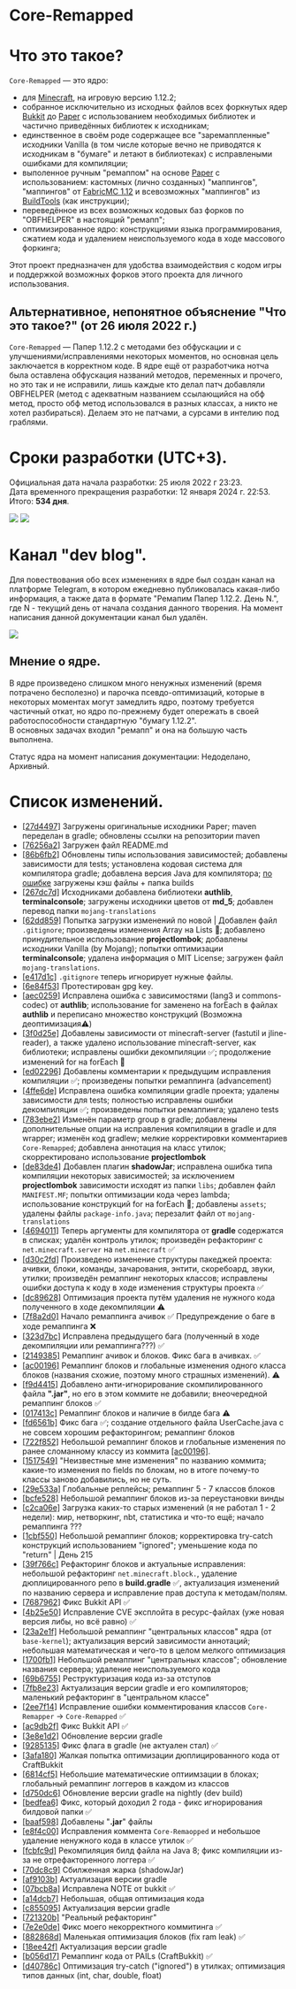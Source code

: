 # Core-Remapped

# Что это такое?

`Core-Remapped` — это ядро:
- для <a href="https://minecraft.net/">Minecraft</a>, на игровую версию 1.12.2;
- собранное исключительно из исходных файлов всех форкнутых ядер <a href="https://hub.spigotmc.org/stash/projects/SPIGOT/repos/bukkit/browse">Bukkit</a> до <a href="https://github.com/PaperMC/Paper/tree/ver/1.12.2">Paper</a> с использованием необходимых библиотек и частично приведённых библиотек к исходникам;
- единственное в своём роде содержащее все "заремаппленные" исходники Vanilla (в том числе которые вечно не приводятся к исходникам в "бумаге" и летают в библиотеках) с исправлеными ошибками для компиляции;
- выполенное ручным "ремаппом" на основе <a href="https://github.com/PaperMC/Paper/tree/ver/1.12.2">Paper</a> с использованием: кастомных (лично созданных) "маппингов", "маппингов" от <a href="https://github.com/FabricMC/yarn/tree/1.12">FabricMC 1.12</a> и всевозможных "маппингов" из <a href="https://www.spigotmc.org/wiki/buildtools/">BuildTools</a> (как инструкции);
- переведённое из всех возможных кодовых баз форков по "OBFHELPER" в настоящий "ремапп";
- оптимизированное ядро: конструкциями языка программирования, сжатием кода и удалением неиспользуемого кода в ходе массового форкинга;

Этот проект предназначен для удобства взаимодействия с кодом игры и поддержкой возможных форков этого проекта для личного использования.

## Альтернативное, непонятное объяснение "Что это такое?" (от 26 июля 2022 г.)

`Core-Remapped` — Папер 1.12.2 с методами без обфускации и с улучшениями/исправлениями некоторых моментов, но основная цель заключается в корректном коде. В ядре ещё от разработчика нотча была оставлена обфускация названий методов, переменных и прочего, но это так и не исправили, лишь каждые кто делал патч добавляли OBFHELPER (метод с адекватным названием ссылающийся на обф метод, просто обф метод использовался в разных классах, а никто не хотел разбираться). Делаем это не патчами, а сурсами в интелию под граблями.

# Сроки разработки (UTC+3).

Официальная дата начала разработки: 25 июля 2022 г 23:23.  
Дата временного прекращения разработки: 12 января 2024 г. 22:53.  
Итого: **534 дня**.

![](/_img/games/mc/kernels/Core-Remapped/1.jpg)
![](/_img/games/mc/kernels/Core-Remapped/2.jpg)

# Канал "dev blog".

Для повествования обо всех изменениях в ядре был создан канал на платформе Telegram, в котором ежедневно публиковалась какая-либо информация, а также дата в формате "Ремапим Папер 1.12.2. День N.", где N - текущий день от начала создания данного творения.
На момент написания данной документации канал был удалён.

![](/_img/games/mc/kernels/Core-Remapped/devlog.jpg)

## Мнение о ядре.

В ядре произведено слишком много ненужных изменений (время потрачено бесполезно) и парочка псевдо-оптимизаций, которые в некоторых моментах могут замедлить ядро, поэтому требуется частичный откат, но ядро по-прежнему будет опережать в своей работоспособности стандартную "бумагу 1.12.2".  
В основных задачах входил "ремапп" и она на большую часть выполнена.

Статус ядра на момент написания документации: Недоделано, Архивный.

# Список изменений.
- [[27d4497]](https://github.loc:1337/VifePlay/Core-Remapped/commit/27d449766f046df6893072172f61b5c2c304c2c2) Загружены оригинальные исходники Paper; maven переделан в gradle; обновлены ссылки на репозитории maven
- [[76256a2]](https://github.loc:1337/VifePlay/Core-Remapped/commit/76256a2b3a78484b86cd10a7829bc6a31d9bc187) Загружен файл README.md
- [[86b6fb2]](https://github.loc:1337/VifePlay/Core-Remapped/commit/86b6fb28fac9568adb3a4fbf64cd52a0081e4214) Обновлены типы использования зависимостей; добавлены зависимости для tests; установлена кодовая система для компилятора gradle; добавлена версия Java для компилятора; <ins>по ошибке</ins> загружены кэш файлы + папка builds
- [[267dc7d]](https://github.loc:1337/VifePlay/Core-Remapped/commit/267dc7dbaeaf9eae0272d6a4993ebd510e76e183) Исходниками добавлена библиотеки **authlib**, **terminalconsole**; загружены исходники цветов от **md_5**; добавлен перевод папки `mojang-translations`
- [[62dd859]](https://github.loc:1337/VifePlay/Core-Remapped/commit/62dd859232979fe76a78ba664381017195d29aff) Попытка загрузки изменений по новой | Добавлен файл `.gitignore`; произведены изменения Array на Lists 🤡; добавлено принудительное использование **projectlombok**; добавлены исходники Vanilla (by Mojang); попытки оптимизации **terminalconsole**; удалена информация о MIT License; загружен файл `mojang-translations`.
- [[e417d1c]](https://github.loc:1337/VifePlay/Core-Remapped/commit/e417d1c844d24ce56ff09a6aa97bd2cecd8aa36b) `.gitignore` теперь игнорирует нужные файлы.
- [[6e84f53]](https://github.loc:1337/VifePlay/Core-Remapped/commit/6e84f53f0d4a233d2b7d7547d3ec1136bc6b869a) Протестирован gpg key.
- [[aec0259]](https://github.loc:1337/VifePlay/Core-Remapped/commit/aec0259d9b1f3a89fd4698d3afc461b7f1b9e380) Исправлена ошибка с зависимостями (lang3 и commons-codec) от **authlib**; использование for заменено на forEach в файлах **authlib** и переписано множество конструкций (Возможна деоптимизация⚠️)
- [[3f0d25e]](https://github.loc:1337/VifePlay/Core-Remapped/commit/3f0d25e19d8e74206b1324e33bb75af660f86f6c) Добавлены зависимости от minecraft-server (fastutil и jline-reader), а также удалено использование minecraft-server, как библиотеки; исправлены ошибки декомпиляции ✅; продолжение изменений for на forEach 🤡
- [[ed02296]](https://github.loc:1337/VifePlay/Core-Remapped/commit/ed02296da1e7df88da5efefff799fc7fcd5b5f7f) Добавлены комментарии к предыдущим исправления компиляции ✅; произведены попытки ремаппинга (advancement)
- [[4ffe6de]](https://github.loc:1337/VifePlay/Core-Remapped/commit/4ffe6deff125e3e69957d7df24dcbd4d91dbbdbc) Исправлена ошибка компиляции gradle проекта; удалены зависимости для tests; полностью исправлены ошибки декомпиляции ✅; произведены попытки ремаппинга; удалено tests
- [[783ebe2]](https://github.loc:1337/VifePlay/Core-Remapped/commit/783ebe2a560f03049f01260b28a1352bf135b00f) Изменён параметр group в gradle; добавлены дополнительные опции на исправления компиляции в gradle и для wrapper; изменён код gradlew; мелкие корректировки комментариев `Core-Remapped`; добавлена аннотация на класс утилок; скорректировано использование **projectlombok**
- [[de83de4]](https://github.loc:1337/VifePlay/Core-Remapped/commit/de83de4523b049c5df6cd28019c267ef99290a9b) Добавлен плагин **shadowJar**; исправлена ошибка типа компиляции некоторых зависимостей; за исключением **projectlombok** зависимости исходят из папки `libs`; добавлен файл `MANIFEST.MF`; попытки оптимизации кода через lambda; использование конструкций for на forEach 🤡; добавлены `assets`; удалены файлы `package-info.java`; перезалит файл от `mojang-translations`
- [[4694011]](https://github.loc:1337/VifePlay/Core-Remapped/commit/4694011ce156edec71f8427c1151abdc11686c53) Теперь аргументы для компилятора от **gradle** содержатся в списках; удалён контроль утилок; произведён рефакторинг с `net.minecraft.server` на `net.minecraft`  ✅
- [[d30c2fd]](https://github.loc:1337/VifePlay/Core-Remapped/commit/d30c2fda43088ad2411c02663bdec9dffb696790) Произведено изменение структуры пакеджей проекта: ачивки, блоки, команды, зачарования, энтити, скоребоард, звуки, утилки; произведён ремаппинг некоторых классов; исправлены ошибки доступа к коду в ходе изменения структуры проекта ✅
- [[dc89628]](https://github.loc:1337/VifePlay/Core-Remapped/commit/dc89628f8cd55bcdfd9d09ce4982c8687dae945b) Оптимизация проекта путём удаления не нужного кода полученного в ходе декомпиляции ⚠️
- [[7f8a2d0]](https://github.loc:1337/VifePlay/Core-Remapped/commit/7f8a2d0b33c4d8bad0e5abea27d060f5982d8b92) Начало ремаппинга ачивок ✅ Предупреждение о баге в ходе ремаппинга ❌
- [[323d7bc]](https://github.loc:1337/VifePlay/Core-Remapped/commit/323d7bcf1175086e222f641f5f54caf2d8d2187c) Исправлена предыдущего бага (полученный в ходе декомпиляции или ремаппинга???) ✅
- [[2149385]](https://github.loc:1337/VifePlay/Core-Remapped/commit/21493853fc6e9d961a8a4e4d2a9569e4f871d097) Ремаппинг ачивок и блоков. Фикс бага в ачивках. ✅
- [[ac00196]](https://github.loc:1337/VifePlay/Core-Remapped/commit/ac00196088f7fa3337d4d84ef2942a7e53d00452) Ремаппинг блоков и глобальные изменения одного класса блоков (названия схожие, поэтому много страшных изменений). ⚠️
- [[f9d4415]](https://github.loc:1337/VifePlay/Core-Remapped/commit/f9d4415be60be9e38211626ee5c269338cea20b7) Добавлено анти-игнорирование скомпилированного файла **".jar"**, но его в этом коммите не добавили; внеочередной ремаппинг блоков ✅
- [[017413c]](https://github.loc:1337/VifePlay/Core-Remapped/commit/017413ce2190324d2e244de2e4bf46e827b7a5f8) Ремаппинг блоков и наличие в билде бага ⚠️
- [[fd6561b]](https://github.loc:1337/VifePlay/Core-Remapped/commit/fd6561b113bc2c6635df810f2e2e2a4a8306640a) Фикс бага ✅; создание отдельного файла UserCache.java с не совсем хорошим рефакторингом; ремаппинг блоков
- [[722f852]](https://github.loc:1337/VifePlay/Core-Remapped/commit/722f8526755b88f53e6ea558355b4cc0e34db501) Небольшой ремаппинг блоков и глобальные изменения по ранее сломанному классу из коммита [[ac00196]](https://github.loc:1337/VifePlay/Core-Remapped/commit/ac00196088f7fa3337d4d84ef2942a7e53d00452).
- [[1517549]](https://github.loc:1337/VifePlay/Core-Remapped/commit/1517549dad02d5a7461b14ed71f1b88aa574965b) "Неизвестные мне изменения" по названию коммита; какие-то изменения по fields по блокам, но в итоге почему-то классы заново добавились, но не суть.
- [[29e533a]](https://github.loc:1337/VifePlay/Core-Remapped/commit/29e533a8171e4f7bcd194fdaac810f87edd09644) Глобальные реплейсы; ремаппинг 5 - 7 классов блоков
- [[bcfe528]](https://github.loc:1337/VifePlay/Core-Remapped/commit/bcfe5283462bcdb1e7e17df3a8427053240f87f0) Небольшой ремаппинг блоков из-за переустановки винды
- [[c2ca06e]](https://github.loc:1337/VifePlay/Core-Remapped/commit/c2ca06e55aae356a61f8e0ad6275e3f9fa8448cd) Загрузка каких-то старых изменений (я не работал 1 - 2 недели): мир, нетворкинг, nbt, статистика и что-то ещё; начало ремаппинга ???
- [[1cbf550]](https://github.loc:1337/VifePlay/Core-Remapped/commit/1cbf5506461f745eb3edb30da56d640d8e73e325) Небольшой ремаппинг блоков; корректировка try-catch конструкций использованием "ignored"; уменьшение кода по "return" | День 215
- [[39f766c]](https://github.loc:1337/VifePlay/Core-Remapped/commit/39f766cfec4eec1fc96276d157c0f064af2c4b4a) Рефакторинг блоков и актуальные исправления: небольшой рефакторинг `net.minecraft.block.`, удаление дюплицированного репо в **build.gradle** ✅, актуализация изменений по названию сервера и исправление прав доступа к методам/полям.
- [[7687962]](https://github.loc:1337/VifePlay/Core-Remapped/commit/7687962041751aa96b6b7ab7044781159d3c8683) Фикс Bukkit API ✅
- [[4b25e50]](https://github.loc:1337/VifePlay/Core-Remapped/commit/4b25e50d2c28a9cf6851da4aaa89284ef67227e4) Исправление CVE эксплойта в ресурс-файлах (уже новая версия либы, но всё равно) ✅
- [[23a2e1f]](https://github.loc:1337/VifePlay/Core-Remapped/commit/23a2e1fc2abdec58807425ebe4909ba42f7bb277) Небольшой ремаппинг "центральных классов" ядра (от `base-kernel`); актуализация версий зависимости аннотаций; небольшая математическая и чего-то в целом мелкого оптимизация
- [[1700fb1]](https://github.loc:1337/VifePlay/Core-Remapped/commit/1700fb1bad65100bfb24d312ee97040727ab4dc2) Небольшой ремаппинг "центральных классов"; обновление названия сервера; удаление неиспользуемого кода
- [[69b6755]](https://github.loc:1337/VifePlay/Core-Remapped/commit/1700fb1bad65100bfb24d312ee97040727ab4dc2) Реструктуризация кода из-за отступов
- [[7fb8e23]](https://github.loc:1337/VifePlay/Core-Remapped/commit/7fb8e2396b19db2b24662c2ff75ac6086d4b35ce) Актуализация версии gradle и его компиляторов; маленький рефакторинг в "центральном классе"
- [[2ee7f14]](https://github.loc:1337/VifePlay/Core-Remapped/commit/2ee7f1430e3c58888df8f03a49c89c2580b270e4) Исправление ошибки комментирования классов `Core-Remapper` -> `Core-Remapped` ✅
- [[ac9db2f]](https://github.loc:1337/VifePlay/Core-Remapped/commit/ac9db2f530e37340b16242c4303a83f088a2f88b) Фикс Bukkit API ✅
- [[3e8e1d2]](https://github.loc:1337/VifePlay/Core-Remapped/commit/3e8e1d25b60e0e86bdc804f585c997c70969977a) Обновление версии gradle
- [[9285135]](https://github.loc:1337/VifePlay/Core-Remapped/commit/9285135b6079f0c954d105e32a69c017587913ed) Фикс флага в gradle (не актуален стал) ✅
- [[3afa180]](https://github.loc:1337/VifePlay/Core-Remapped/commit/3afa1802220c944c16d3b7410029bcbf9e455178) Жалкая попытка оптимизации дюплицированного кода от CraftBukkit
- [[6814cf5]](https://github.loc:1337/VifePlay/Core-Remapped/commit/6814cf58e7b12e8ba88bc948df77367179f73fc9) Небольшие математические оптиимзации в блоках; глобальный ремаппинг логгеров в каждом из классов
- [[d750dc6]](https://github.loc:1337/VifePlay/Core-Remapped/commit/d750dc6580e3a06122e5c12ba390ba4fb0bbfa64) Обновление версии gradle на nightly (dev build)
- [[bedfea6]](https://github.loc:1337/VifePlay/Core-Remapped/commit/bedfea669abc1f5393b10bc27686248976c0a71e) Фикс, который доходил 2 года - фикс игнорирования билдовой папки ✅
- [[baaf598]](https://github.loc:1337/VifePlay/Core-Remapped/commit/baaf5983b6b01efa04b0bf38b3c88a54efac6032) Добавлены "**.jar**" файлы
- [[e8f4c00]](https://github.loc:1337/VifePlay/Core-Remapped/commit/e8f4c004d8d462020e9b7e40dced014772bff5be) Исправления коммента `Core-Remaopped` и небольшое удаление ненужного кода в классе утилок ✅
- [[fcbfc9d]](https://github.loc:1337/VifePlay/Core-Remapped/commit/fcbfc9d4a24175caf59a74052f21ffa4fa45f440) Рекомпиляция билд файла на Java 8; фикс компиляции из-за не отрефакторенного логгера ✅
- [[70dc8c9]](https://github.loc:1337/VifePlay/Core-Remapped/commit/70dc8c91c527bee4a033a59a866a1b1985c19ca9) Сбилженная жарка (shadowJar)
- [[af9103b]](https://github.loc:1337/VifePlay/Core-Remapped/commit/af9103bf63a195ed58fc193451a5735107abeeff) Актуализация версии gradle
- [[07bcb8a]](https://github.loc:1337/VifePlay/Core-Remapped/commit/07bcb8a9833d8363a18a8a7ce7933248d1c0fbc7) Исправлена NOTE от bukkit ✅
- [[a14dcb7]](https://github.loc:1337/VifePlay/Core-Remapped/commit/a14dcb7667c8b3a434f64b19b56fb27ef9a33006) Небольшая, общая оптимизация кода
- [[c855095]](https://github.loc:1337/VifePlay/Core-Remapped/commit/c855095ec0c3a62c9fae88c849518ece380e194f) Актуализация версии gradle
- [[721320b]](https://github.loc:1337/VifePlay/Core-Remapped/commit/721320bc9f256886388a8ae9e9273d9c0b3586e8) "Реальный рефакторинг"
- [[7e2e0de]](https://github.loc:1337/VifePlay/Core-Remapped/commit/7e2e0de6a267aa70fcbacb0e52a258090dd184c9) Фикс моего некорректного коммитинга ✅
- [[882868d]](https://github.loc:1337/VifePlay/Core-Remapped/commit/882868dbaaa343c7171693989ef1233dbdc7b780) Маленькая оптимизация блоков (fix ram leak) ✅
- [[18ee42f]](https://github.loc:1337/VifePlay/Core-Remapped/commit/18ee42fe6ed657cc11ee9aca6a55afcd75947941) Актуализация версии gradle
- [[b056d17]](https://github.loc:1337/VifePlay/Core-Remapped/commit/b056d17c18246c4da4c6b49cb25acf972d291545) Ремаппинг кода от PAILs (CraftBukkit) ✅
- [[d40786c]](https://github.loc:1337/VifePlay/Core-Remapped/commit/d40786c07986184ee6a662afa5c995c9edad3518) Оптимизация try-catch ("ignored") в утилках; оптимизация типов данных (int, char, double, float)